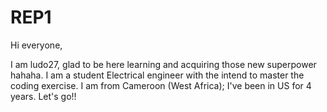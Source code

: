 # REP1

Hi everyone,

I am ludo27, glad to be here learning and acquiring those new superpower hahaha. I am a student Electrical engineer with the intend to master the coding exercise. I am from Cameroon (West Africa); I've been in US for 4 years. Let's go!!

